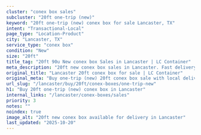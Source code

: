 ```yaml
---
cluster: "conex box sales"
subcluster: "20ft one-trip (new)"
keyword: "20ft one-trip (new) conex box for sale Lancaster, TX"
intent: "Transactional-Local"
page_type: "Location-Product"
city: "Lancaster, TX"
service_type: "conex box"
condition: "New"
size: "20ft"
title_tag: "20ft 90u New conex box Sales in Lancaster | LC Container"
meta_description: "20ft new conex box sales in Lancaster. Fast delivery, competitive pricing. Serving conex boxes area. Quote ID: UPL. Call (214) 524-4168 for your free quote today."
original_title: "Lancaster 20ft conex box for sale | LC Container"
original_meta: "Buy one-trip (new) 20ft conex box sale with local delivery in Lancaster, TX. LC Container — local Since 2003. Request a fast quote today."
url_slug: "/lancaster/buy/20ft/conex-boxes/one-trip-new"
h1: "Buy 20ft one-trip (new) conex box in Lancaster"
internal_links: "/lancaster/conex-boxes/sales"
priority: 3
notes: ""
noindex: true
image_alt: "20ft new conex box available for delivery in Lancaster"
last_updated: "2025-10-20"
---
```


<!-- TODO: Add unique city/inventory copy, images, and internal links here. -->
